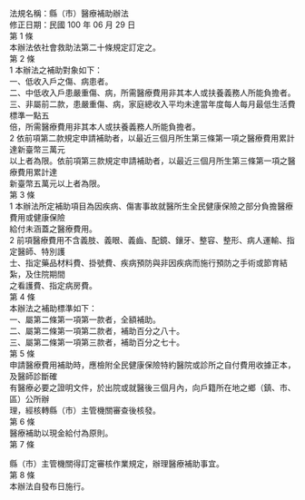 法規名稱：縣（市）醫療補助辦法  
修正日期：民國 100 年 06 月 29 日  
第 1 條  
本辦法依社會救助法第二十條規定訂定之。  
第 2 條  
1 本辦法之補助對象如下：  
一、低收入戶之傷、病患者。  
二、中低收入戶患嚴重傷、病，所需醫療費用非其本人或扶養義務人所能負擔者。  
三、非屬前二款，患嚴重傷、病，家庭總收入平均未達當年度每人每月最低生活費標準一點五  
倍，所需醫療費用非其本人或扶養義務人所能負擔者。  
2 依前項第二款規定申請補助者，以最近三個月所生第三條第一項之醫療費用累計達新臺幣三萬元  
以上者為限。依前項第三款規定申請補助者，以最近三個月所生第三條第一項之醫療費用累計達  
新臺幣五萬元以上者為限。  
第 3 條  
1 本辦法所定補助項目為因疾病、傷害事故就醫所生全民健康保險之部分負擔醫療費用或健康保險  
給付未涵蓋之醫療費用。  
2 前項醫療費用不含義肢、義眼、義齒、配鏡、鑲牙、整容、整形、病人運輸、指定醫師、特別護  
士、指定藥品材料費、掛號費、疾病預防與非因疾病而施行預防之手術或節育結紮，及住院期間  
之看護費、指定病房費。  
第 4 條  
本辦法之補助標準如下：  
一、屬第二條第一項第一款者，全額補助。  
二、屬第二條第一項第二款者，補助百分之八十。  
三、屬第二條第一項第三款者，補助百分之七十。  
第 5 條  
申請醫療費用補助時，應檢附全民健康保險特約醫院或診所之自付費用收據正本，及醫師診斷確  
有醫療必要之證明文件，於出院或就醫後三個月內，向戶籍所在地之鄉（鎮、市、區）公所辦  
理，經核轉縣（市）主管機關審查後核發。  
第 6 條  
醫療補助以現金給付為原則。  
第 7 條  


縣（市）主管機關得訂定審核作業規定，辦理醫療補助事宜。  
第 8 條  
本辦法自發布日施行。  



